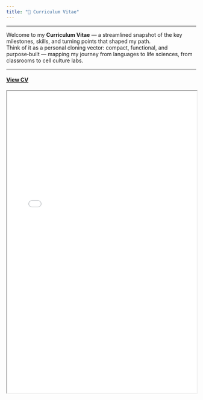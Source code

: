 ```yaml
---
title: "📄 Curriculum Vitae"
---
```



---
Welcome to my **Curriculum Vitae** — a streamlined snapshot of the key milestones, skills, and turning points that shaped my path.  
Think of it as a personal cloning vector: compact, functional, and purpose‑built — mapping my journey from languages to life sciences, from classrooms to cell culture labs.

---

#### [View CV](assets/CV.png)

<iframe src="assets/CV.pdf" width="100%" height="800px"></iframe>


